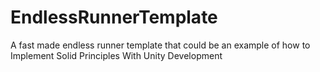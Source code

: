 # EndlessRunnerTemplate
A fast made endless runner template that could be an example of how to Implement Solid Principles With Unity Development
